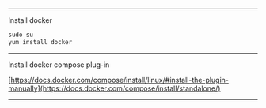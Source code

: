 ------------------------------------------------------------------------------------------------------------------------------
Install docker</br>
```python
sudo su
yum install docker
```

------------------------------------------------------------------------------------------------------------------------------
Install docker compose plug-in</br>

[https://docs.docker.com/compose/install/linux/#install-the-plugin-manually](https://docs.docker.com/compose/install/standalone/)

------------------------------------------------------------------------------------------------------------------------------
